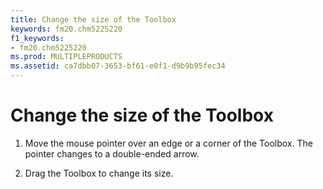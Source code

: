 ```yaml
---
title: Change the size of the Toolbox
keywords: fm20.chm5225220
f1_keywords:
- fm20.chm5225220
ms.prod: MULTIPLEPRODUCTS
ms.assetid: ca7dbb07-3653-bf61-e0f1-d9b9b95fec34
---
```



# Change the size of the Toolbox




1. Move the mouse pointer over an edge or a corner of the Toolbox. The pointer changes to a double-ended arrow.
    
2. Drag the Toolbox to change its size.
    




